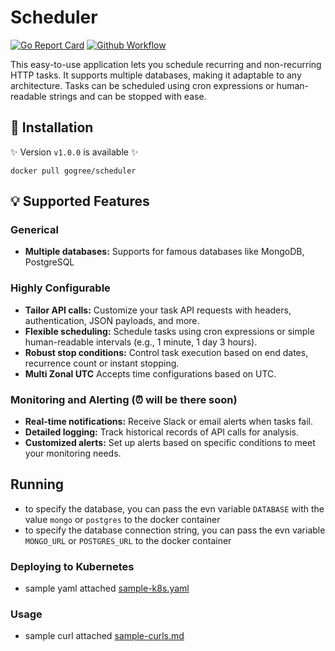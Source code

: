 # Scheduler

[![Go Report Card](https://goreportcard.com/badge/github.com/maacarma/scheduler?v=1)](https://goreportcard.com/report/github.com/maacarma/scheduler) 
[![Github Workflow](https://github.com/maacarma/scheduler/actions/workflows/go.yaml/badge.svg)](https://github.com/maacarma/scheduler/actions/workflows/go.yaml/badge.svg)

This easy-to-use application lets you schedule recurring and non-recurring HTTP tasks. It supports multiple databases, making it adaptable to any architecture. Tasks can be scheduled using cron expressions or human-readable strings and can be stopped with ease.


## 🚀 Installation

✨ Version `v1.0.0` is available ✨

`docker pull gogree/scheduler`

## 💡 Supported Features

### Generical

* **Multiple databases:** Supports for famous databases like MongoDB, PostgreSQL 

### Highly Configurable

* **Tailor API calls:** Customize your task API requests with headers, authentication, JSON payloads, and more.
* **Flexible scheduling:** Schedule tasks using cron expressions or simple human-readable intervals (e.g., 1 minute, 1 day 3 hours).
* **Robust stop conditions:** Control task execution based on end dates, recurrence count or instant stopping.
* **Multi Zonal UTC** Accepts time configurations based on UTC.

### Monitoring and Alerting (⏰ will be there soon)

* **Real-time notifications:** Receive Slack or email alerts when tasks fail.
* **Detailed logging:** Track historical records of API calls for analysis.
* **Customized alerts:** Set up alerts based on specific conditions to meet your monitoring needs.


## Running 

* to specify the database, you can pass the evn variable `DATABASE` with the value `mongo` or `postgres` to the docker container
* to specify the database connection string, you can pass the evn variable `MONGO_URL` or `POSTGRES_URL` to the docker container

### Deploying to Kubernetes
* sample yaml attached [sample-k8s.yaml](https://github.com/maacarma/scheduler/examples/sample-k8s-deployment.yaml)

### Usage
* sample curl attached [sample-curls.md](https://github.com/maacarma/scheduler/examples/sample-curls.md)

